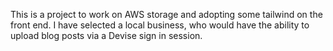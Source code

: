 This is a project to work on AWS storage and adopting some tailwind on the front end. I have selected a local business, who would have the ability to upload blog posts via a Devise sign in session. 
